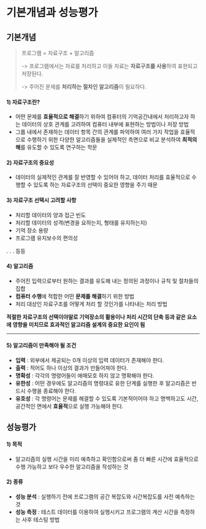 # 기본개념과 성능평가

## 기본개념

> 프로그램 = 자료구조 + 알고리즘
>
> -> 프로그램에서는 자료를 처리하고 이들 자료는 **자료구조를 사용**하여 표현되고 저장된다.
>
> -> 주어진 문제를 **처리하는 절차인 알고리즘**이 필요하다.



#### 1) 자료구조란?

- 어떤 문제를 **효율적으로 해결**하기 위하여 컴퓨터의 기억공간내에서 처리하고자 하는 데이터의 상호 관계를 고려하여 컴퓨터 내부에 표현하는 방법이나 저장 방법 
- 그룹 내에서 존재하는 데이터 항목 간의 관계를 파악하여 여러 가지 작업을 효율적으로 수행하기 위한 다양한 알고리즘들을 실제적인 측면으로 비교 분석하여 **최적의 해**를 유도할 수 있도록 연구하는 학문



#### 2) 자료구조의 중요성

- 데이터의 실제적인 관계를 잘 반영할 수 있어야 하고, 데이터 처리를 효율적으로 수행할 수 있도록 하는 자료구조의 선택이 중요한 영향을 주기 때문



#### 3) 자료구조 선택시 고려할 사항

- 처리할 데이터의 양과 접근 빈도
- 처리할 데이터의 성격(변경을 요하는지, 형태를 유지하는지)
- 기억 장소 용량
- 프로그램 유지보수의 편의성

. . . 등등



#### 4) 알고리즘

- 주어진 입력으로부터 원하는 결과를 유도해 내는 정의된 과정이나 규칙 및 절차들의 집합
- **컴퓨터 수행**에 적합한 어떤 **문제를 해결**하기 위한 방법
- 처리 대상인 자료구조를 어떻게 처리 할 것인가를 나타내는 처리 방법



**적절한 자료구조의 선택이야말로 기억장소의 활용이나 처리 시간의 단축 등과 같은 요소에 영향을 미치므로 효과적인 알고리즘 설계의 중요한 요인이 됨**

****



#### 5) 알고리즘이 만족해야 될 조건

- **입력** : 외부에서 제공되는 0개 이상의 입력 데이터가 존재해야 한다.
- **출력** : 적어도 하나 이상의 결과가 만들어져야 한다.
- **명확성** : 각각의 명령어들이 애매모호 하지 않고 명확해야 한다.
- **유한성** : 어떤 경우에도 알고리즘의 명령대로 유한 단계를 실행한 후 알고리즘은 반드시 수행을 종료해야 한다.
- **유호성** : 각 명령어는 문제를 해결할 수 있도록 기본적이어야 하고 명백하고도 시간, 공간적인 면에서 **효율적**으로 실행 가능해야 한다.



## 성능평가

#### 1) 목적

- 알고리즘의 실행 시간을 미리 예측하고 확인함으로써 좀 더 빠른 시간에 효율적으로 수행 가능하고 보다 우수한 알고리즘을 작성하는 것



#### 2) 종류

- **성능 분석** : 실행하기 전에 프로그램의 공간 복잡도와 시간복잡도를 사전 예측하는 것
- **성능 측정** : 테스트 데이터를 이용하여 실행시키고 프로그램의 계산 시간을 측정하는 사후 테스팅 방법